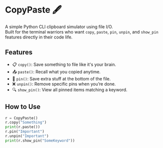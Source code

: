# CopyPaste 🖋️

A simple Python CLI clipboard simulator using file I/O.  
Built for the terminal warriors who want `copy`, `paste`, `pin`, `unpin`, and `show_pin` features directly in their code life.

## Features
- 📋 `copy()`: Save something to file like it's your brain.
- 📤 `paste()`: Recall what you copied anytime.
- 📌 `pin()`: Save extra stuff at the bottom of the file.
- ❌ `unpin()`: Remove specific pins when you’re done.
- 🔍 `show_pin()`: View all pinned items matching a keyword.

## How to Use

```python
r = CopyPaste()
r.copy("Something")
print(r.paste())
r.pin("Important")
r.unpin("Important")
print(r.show_pin("SomeKeyword"))
